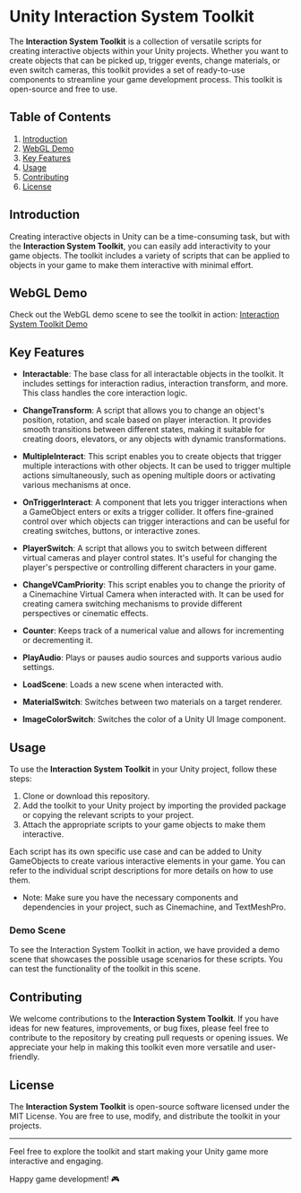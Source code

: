 # Unity Interaction System Toolkit

The **Interaction System Toolkit** is a collection of versatile scripts for creating interactive objects within your Unity projects. Whether you want to create objects that can be picked up, trigger events, change materials, or even switch cameras, this toolkit provides a set of ready-to-use components to streamline your game development process. This toolkit is open-source and free to use.

## Table of Contents

1. [Introduction](#introduction)
2. [WebGL Demo](#webgl_demo)
3. [Key Features](#key_features)
4. [Usage](#usage)
7. [Contributing](#contributing)
8. [License](#license)

## Introduction

Creating interactive objects in Unity can be a time-consuming task, but with the **Interaction System Toolkit**, you can easily add interactivity to your game objects. The toolkit includes a variety of scripts that can be applied to objects in your game to make them interactive with minimal effort.

## WebGL Demo

Check out the WebGL demo scene to see the toolkit in action: [Interaction System Toolkit Demo](https://piradhex.itch.io/interaction-system-toolkit)

## Key Features

+ **Interactable**: The base class for all interactable objects in the toolkit. It includes settings for interaction radius, interaction transform, and more. This class handles the core interaction logic.

+ **ChangeTransform**: A script that allows you to change an object's position, rotation, and scale based on player interaction. It provides smooth transitions between different states, making it suitable for creating doors, elevators, or any objects with dynamic transformations.

+ **MultipleInteract**: This script enables you to create objects that trigger multiple interactions with other objects. It can be used to trigger multiple actions simultaneously, such as opening multiple doors or activating various mechanisms at once.

+ **OnTriggerInteract**: A component that lets you trigger interactions when a GameObject enters or exits a trigger collider. It offers fine-grained control over which objects can trigger interactions and can be useful for creating switches, buttons, or interactive zones.

+ **PlayerSwitch**: A script that allows you to switch between different virtual cameras and player control states. It's useful for changing the player's perspective or controlling different characters in your game.

+ **ChangeVCamPriority**: This script enables you to change the priority of a Cinemachine Virtual Camera when interacted with. It can be used for creating camera switching mechanisms to provide different perspectives or cinematic effects.

+ **Counter**: Keeps track of a numerical value and allows for incrementing or decrementing it.

+ **PlayAudio**: Plays or pauses audio sources and supports various audio settings.

+ **LoadScene**: Loads a new scene when interacted with.

+ **MaterialSwitch**: Switches between two materials on a target renderer.

+ **ImageColorSwitch**: Switches the color of a Unity UI Image component.

## Usage

To use the **Interaction System Toolkit** in your Unity project, follow these steps:

1. Clone or download this repository.
2. Add the toolkit to your Unity project by importing the provided package or copying the relevant scripts to your project.
3. Attach the appropriate scripts to your game objects to make them interactive.

Each script has its own specific use case and can be added to Unity GameObjects to create various interactive elements in your game. You can refer to the individual script descriptions for more details on how to use them.

+ Note: Make sure you have the necessary components and dependencies in your project, such as Cinemachine, and TextMeshPro.

### Demo Scene

To see the Interaction System Toolkit in action, we have provided a demo scene that showcases the possible usage scenarios for these scripts. You can test the functionality of the toolkit in this scene.

## Contributing

We welcome contributions to the **Interaction System Toolkit**. If you have ideas for new features, improvements, or bug fixes, please feel free to contribute to the repository by creating pull requests or opening issues. We appreciate your help in making this toolkit even more versatile and user-friendly.

## License

The **Interaction System Toolkit** is open-source software licensed under the MIT License. You are free to use, modify, and distribute the toolkit in your projects.

---

Feel free to explore the toolkit and start making your Unity game more interactive and engaging.

Happy game development! 🎮
